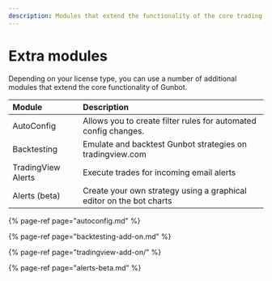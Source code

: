 ```yaml
---
description: Modules that extend the functionality of the core trading bot.
---
```


# Extra modules

Depending on your license type, you can use a number of additional modules that extend the core functionality of Gunbot.

| Module | Description |
| :--- | :--- |
| AutoConfig | Allows you to create filter rules for automated config changes. |
| Backtesting | Emulate and backtest Gunbot strategies on tradingview.com  |
| TradingView Alerts | Execute trades for incoming email alerts |
| Alerts \(beta\) | Create your own strategy using a graphical editor on the bot charts |

{% page-ref page="autoconfig.md" %}

{% page-ref page="backtesting-add-on.md" %}

{% page-ref page="tradingview-add-on/" %}

{% page-ref page="alerts-beta.md" %}



